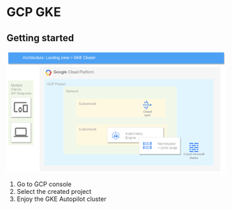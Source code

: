 # GCP GKE

## Getting started

![](architecture.png)

1. Go to GCP console
2. Select the created project
3. Enjoy the GKE Autopilot cluster
